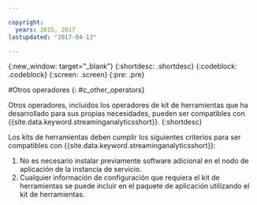 ```yaml
---

copyright:
  years: 2015, 2017
lastupdated: "2017-04-13"

---
```


<!-- Attribute definitions -->
{:new_window: target="_blank"}
{:shortdesc: .shortdesc}
{:codeblock: .codeblock}
{:screen: .screen}
{:pre: .pre}

#Otros operadores
{: #c_other_operators}

Otros operadores, incluidos los operadores de kit de herramientas que ha desarrollado para sus propias necesidades, pueden ser compatibles con {{site.data.keyword.streaminganalyticsshort}}.
{:shortdesc}

Los kits de herramientas deben cumplir los siguientes criterios para ser compatibles con {{site.data.keyword.streaminganalyticsshort}}:

1. No es necesario instalar previamente software adicional en el nodo de aplicación de la instancia de servicio.
2. Cualquier información de configuración que requiera el kit de herramientas se puede incluir en el paquete de aplicación utilizando el kit de herramientas.
